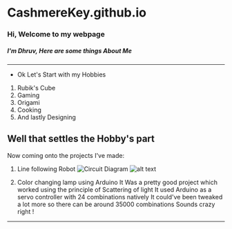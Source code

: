 # CashmereKey.github.io
### Hi, Welcome to my webpage
##### I'm Dhruv, Here are some things About Me
---------------------
- Ok Let's Start with my Hobbies
1. Rubik's Cube
2. Gaming
3. Origami
4. Cooking
5. And lastly Designing

## Well that settles the Hobby's part
Now coming onto the projects I've made:
1. Line following Robot
![Circuit Diagram](https://i.ibb.co/ZBrwPdX/image.png)
![alt text](https://i.ibb.co/ZBrwPdX/image.png "Circuit Diagram")


2. Color changing lamp using Arduino
It Was a pretty good project which worked using the principle of Scattering of light
It used Arduino as a servo controller with 24 combinations natively
It could've been tweaked a lot more so there can be around 35000 combinations 
Sounds crazy right !

-----------------------------------------------
